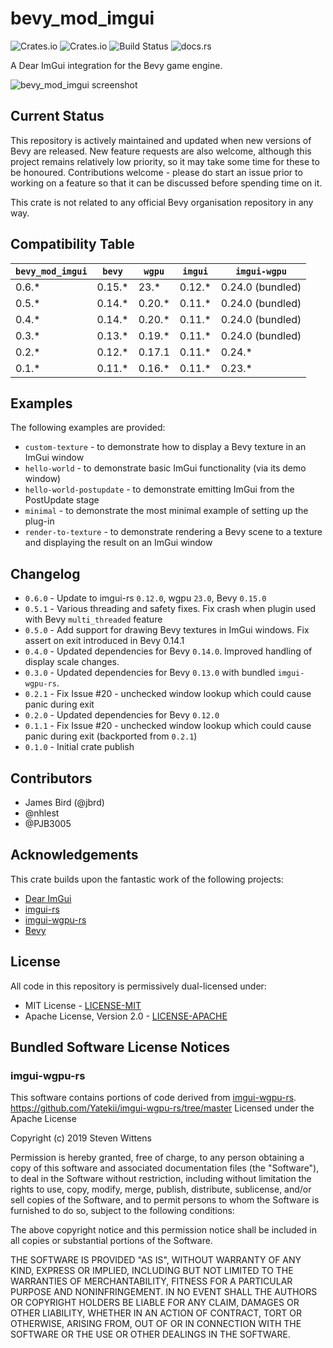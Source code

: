 # bevy_mod_imgui

![Crates.io](https://img.shields.io/crates/v/bevy_mod_imgui)
![Crates.io](https://img.shields.io/crates/l/bevy_mod_imgui)
![Build Status](https://github.com/jbrd/bevy_mod_imgui/actions/workflows/rust.yml/badge.svg)
![docs.rs](https://img.shields.io/docsrs/bevy_mod_imgui)

A Dear ImGui integration for the Bevy game engine.

![bevy_mod_imgui screenshot](media/screenshot.png)

## Current Status

This repository is actively maintained and updated when new versions of Bevy are released. New feature
requests are also welcome, although this project remains relatively low priority, so it may take some
time for these to be honoured. Contributions welcome - please do start an issue prior to working on
a feature so that it can be discussed before spending time on it.

This crate is not related to any official Bevy organisation repository in any way.

## Compatibility Table

|`bevy_mod_imgui`|`bevy`  |`wgpu`  |`imgui` |`imgui-wgpu`      |
|----------------|--------|--------|--------|------------------|
| 0.6.*          | 0.15.* | 23.*   | 0.12.* | 0.24.0 (bundled) |
| 0.5.*          | 0.14.* | 0.20.* | 0.11.* | 0.24.0 (bundled) |
| 0.4.*          | 0.14.* | 0.20.* | 0.11.* | 0.24.0 (bundled) |
| 0.3.*          | 0.13.* | 0.19.* | 0.11.* | 0.24.0 (bundled) |
| 0.2.*          | 0.12.* | 0.17.1 | 0.11.* | 0.24.*           |
| 0.1.*          | 0.11.* | 0.16.* | 0.11.* | 0.23.*           |

## Examples

The following examples are provided:

* `custom-texture` - to demonstrate how to display a Bevy texture in an ImGui window
* `hello-world` - to demonstrate basic ImGui functionality (via its demo window)
* `hello-world-postupdate` - to demonstrate emitting ImGui from the PostUpdate stage
* `minimal` - to demonstrate the most minimal example of setting up the plug-in
* `render-to-texture` - to demonstrate rendering a Bevy scene to a texture and displaying the result on an ImGui window


## Changelog

* `0.6.0` - Update to imgui-rs `0.12.0`, wgpu `23.0`, Bevy `0.15.0`
* `0.5.1` - Various threading and safety fixes. Fix crash when plugin used with Bevy `multi_threaded` feature
* `0.5.0` - Add support for drawing Bevy textures in ImGui windows. Fix assert on exit introduced in Bevy 0.14.1
* `0.4.0` - Updated dependencies for Bevy `0.14.0`. Improved handling of display scale changes.
* `0.3.0` - Updated dependencies for Bevy `0.13.0` with bundled `imgui-wgpu-rs`.
* `0.2.1` - Fix Issue #20 - unchecked window lookup which could cause panic during exit
* `0.2.0` - Updated dependencies for Bevy `0.12.0`
* `0.1.1` - Fix Issue #20 - unchecked window lookup which could cause panic during exit (backported from `0.2.1`)
* `0.1.0` - Initial crate publish

## Contributors

* James Bird (@jbrd)
* @nhlest
* @PJB3005

## Acknowledgements

This crate builds upon the fantastic work of the following projects:

  * [Dear ImGui](https://github.com/ocornut/imgui)
  * [imgui-rs](https://github.com/imgui-rs/imgui-rs)
  * [imgui-wgpu-rs](https://github.com/Yatekii/imgui-wgpu-rs)
  * [Bevy](https://github.com/bevyengine/bevy)

## License

All code in this repository is permissively dual-licensed under:

* MIT License - [LICENSE-MIT](LICENSE-MIT)
* Apache License, Version 2.0 - [LICENSE-APACHE](LICENSE-APACHE)

## Bundled Software License Notices

### imgui-wgpu-rs

This software contains portions of code derived from [imgui-wgpu-rs](https://github.com/Yatekii/imgui-wgpu-rs/tree/master).
https://github.com/Yatekii/imgui-wgpu-rs/tree/master
Licensed under the Apache License

Copyright (c) 2019 Steven Wittens

Permission is hereby granted, free of charge, to any person obtaining a copy of this software and associated documentation files (the "Software"), to deal in the Software without restriction, including without limitation the rights to use, copy, modify, merge, publish, distribute, sublicense, and/or sell copies of the Software, and to permit persons to whom the Software is furnished to do so, subject to the following conditions:

The above copyright notice and this permission notice shall be included in all copies or substantial portions of the Software.

THE SOFTWARE IS PROVIDED "AS IS", WITHOUT WARRANTY OF ANY KIND, EXPRESS OR IMPLIED, INCLUDING BUT NOT LIMITED TO THE WARRANTIES OF MERCHANTABILITY, FITNESS FOR A PARTICULAR PURPOSE AND NONINFRINGEMENT. IN NO EVENT SHALL THE AUTHORS OR COPYRIGHT HOLDERS BE LIABLE FOR ANY CLAIM, DAMAGES OR OTHER LIABILITY, WHETHER IN AN ACTION OF CONTRACT, TORT OR OTHERWISE, ARISING FROM, OUT OF OR IN CONNECTION WITH THE SOFTWARE OR THE USE OR OTHER DEALINGS IN THE SOFTWARE.